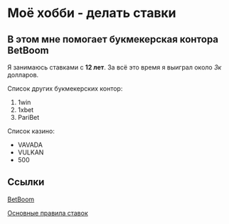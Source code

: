# Моё хобби - делать ставки
## В этом мне помогает букмекерская контора BetBoom
Я занимаюсь ставками с **12 лет**. За всё это время я выиграл около *3к* долларов.

Список других букмекерских контор:
1. 1win
2. 1xbet
3. PariBet

Список казино:
* VAVADA
* VULKAN
* 500

## Ссылки
[BetBoom](<https://betboom.ru/>)

[Основные правила ставок](<https://metaratings.ru/shkola-bettinga/osnovnye-pravila-stavok-na-sport/> "Основные правила")

